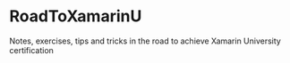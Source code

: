 # RoadToXamarinU
Notes, exercises, tips and tricks in the road to achieve Xamarin University certification
